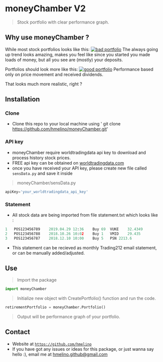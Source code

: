 
# moneyChamber V2
> Stock portfolio with clear performance graph.

## Why use moneyChamber ?
While most stock portfolios looks like this:
[![bad portfolio](https://i.ibb.co/t8bSQYY/Figure-2.png)]()
The always going up trend looks amazing, makes you feel like since you started you made loads of money, but all you see are (mostly) your deposits. 

Portfolios should look more like this:
[![good portfolio](https://i.ibb.co/5Lgvfkb/Figure-1.png)]()
Performance based only on price movement and received dividends.

That looks much more realistic, right ? 



## Installation
### Clone

- Clone this repo to your local machine using ' git clone https://github.com/hmelino/moneyChamber.git'
### API key 
- moneyChamber require worldtradingdata api key to download and process history stock prices.
- FREE api key can be obtained on [worldtradingdata.com](https://www.worldtradingdata.com/)
- once you have received your API key, please create new file called `sensData.py` and save it inside
> moneyChamber/sensData.py
```Python
apiKey='your_worldtradingdata_api_key'
```
### Statement
- All stock data are being imported from file  statement.txt which looks like :
```Python
1	POS123456789	2019.04.29 12:36	Buy	69	VUKE	32.4349				32.17	-18.28	0
2	POS123456788	2018.10.26 10:02	Buy	1	VMID	29.435				33.305	3.87	0
3	POS123456787	2018.12.10 10:00	Buy	5	PSN	2213.6				3054	42.02	0
```
- This statement can be recieved as monthly Trading212 email statement, or can be manually added/adjusted.

## Use

> Import the package 

```Python
import moneyChamber
```

> Initialize new object with CreatePortfolio() function and run the code.

```Python
retirementPortfolio = moneyChamber.Portfolio()
```
>Output will be performance graph of your portfolio.


## Contact

- Website at <a href="https://github.com/hmelino" target="_blank">`https://github.com/hmelino`</a>
- If you have got any issues or ideas for this package, or just wanna say hello :), email me at hmelino.github@gmail.com

